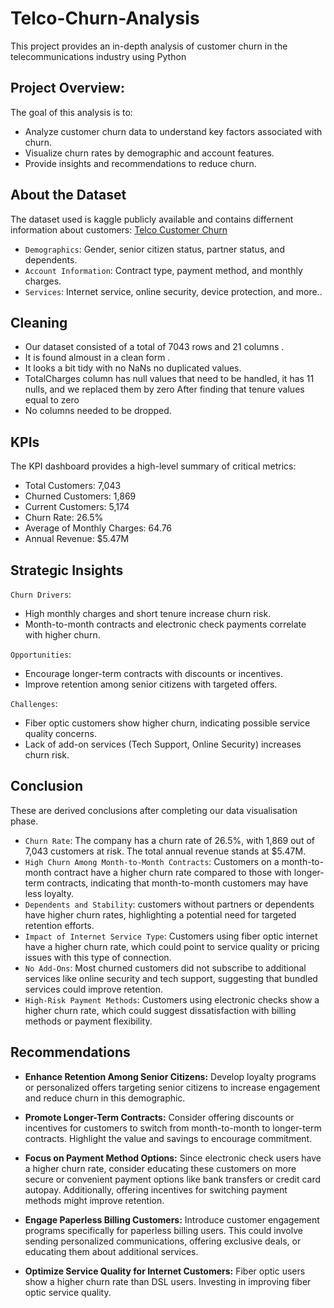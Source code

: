 # Telco-Churn-Analysis
This project provides an in-depth analysis of customer churn in the telecommunications industry using Python

## Project Overview:
The goal of this analysis is to:

- Analyze customer churn data to understand key factors associated with churn.
- Visualize churn rates by demographic and account features.
- Provide insights and recommendations to reduce churn.

## About the Dataset
The dataset used is kaggle publicly available and contains differnent information about customers:
[Telco Customer Churn](https://www.kaggle.com/datasets/blastchar/telco-customer-churn)

-  `Demographics`:
 Gender, senior citizen status, partner status, and dependents.
-  `Account Information`:
  Contract type, payment method, and monthly charges.
-  `Services`:
 Internet service, online security, device protection, and more..

## Cleaning
- Our dataset consisted of a total of 7043 rows and 21 columns .
- It is found almoust in a clean form .
- It looks a bit tidy with no NaNs no duplicated values.
- TotalCharges column has null values that need to be handled, it has 11 nulls, and we replaced them by zero After finding that tenure values equal to zero
- No columns needed to be dropped.

## KPIs
The KPI dashboard provides a high-level summary of critical metrics:

- Total Customers: 7,043
- Churned Customers: 1,869
- Current Customers: 5,174
- Churn Rate: 26.5%
- Average of Monthly Charges: 64.76
- Annual Revenue: $5.47M

## Strategic Insights

`Churn Drivers`:
- High monthly charges and short tenure increase churn risk.
- Month-to-month contracts and electronic check payments correlate with higher churn.
  
`Opportunities`:
- Encourage longer-term contracts with discounts or incentives.
- Improve retention among senior citizens with targeted offers.
  
`Challenges`:
- Fiber optic customers show higher churn, indicating possible service quality concerns.
- Lack of add-on services (Tech Support, Online Security) increases churn risk.

## Conclusion

These are derived conclusions after completing our data visualisation phase.

- `Churn Rate`: The company has a churn rate of 26.5%, with 1,869 out of 7,043 customers at risk. The total annual revenue stands at $5.47M.
- `High Churn Among Month-to-Month Contracts`: Customers on a month-to-month contract have a higher churn rate compared to those with longer-term contracts, indicating that month-to-month customers may have less loyalty.
- `Dependents and Stability`: customers without partners or dependents have higher churn rates, highlighting a potential need for targeted retention efforts.
- `Impact of Internet Service Type`: Customers using fiber optic internet have a higher churn rate, which could point to service quality or pricing issues with this type of connection.
- `No Add-Ons`: Most churned customers did not subscribe to additional services like online security and tech support, suggesting that bundled services could improve retention.
- `High-Risk Payment Methods`: Customers using electronic checks show a higher churn rate, which could suggest dissatisfaction with billing methods or payment flexibility.

## Recommendations

- **Enhance Retention Among Senior Citizens:**
Develop loyalty programs or personalized offers targeting senior citizens to increase engagement and reduce churn in this demographic.

- **Promote Longer-Term Contracts:**
Consider offering discounts or incentives for customers to switch from month-to-month to longer-term contracts. Highlight the value and savings to encourage commitment.

- **Focus on Payment Method Options:**
Since electronic check users have a higher churn rate, consider educating these customers on more secure or convenient payment options like bank transfers or credit card autopay. Additionally, offering incentives for switching payment methods might improve retention.

- **Engage Paperless Billing Customers:**
Introduce customer engagement programs specifically for paperless billing users. This could involve sending personalized communications, offering exclusive deals, or educating them about additional services.

- **Optimize Service Quality for Internet Customers:**
Fiber optic users show a higher churn rate than DSL users. Investing in improving fiber optic service quality.


